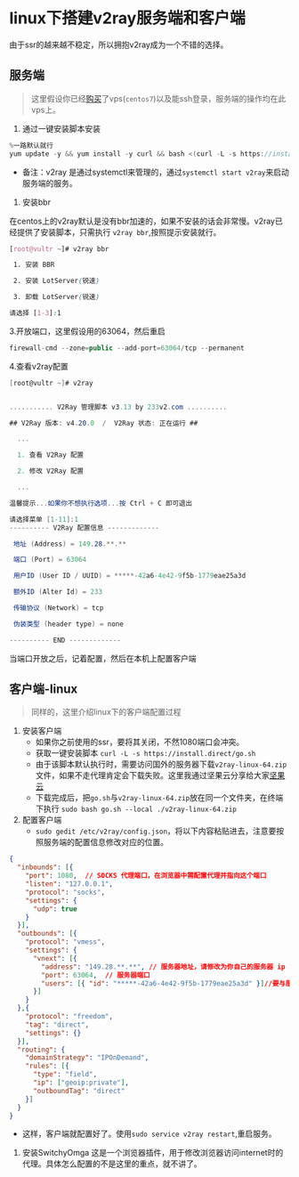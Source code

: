 # linux下搭建v2ray服务端和客户端

由于ssr的越来越不稳定，所以拥抱v2ray成为一个不错的选择。

## 服务端

> 这里假设你已经[购买](https://links.jianshu.com/go?to=https%3A%2F%2Fwww.vultr.com%2F%3Fref%3D7222423)了vps(`centos7`)以及能ssh登录，服务端的操作均在此vps上。

1. 通过一键安装脚本安装



```cpp
%一路默认就行
yum update -y && yum install -y curl && bash <(curl -L -s https://install.direct/go.sh)
```

- 备注：v2ray 是通过systemctl来管理的，通过`systemctl start v2ray`来启动服务端的服务。

1. 安装bbr

在centos上的v2ray默认是没有bbr加速的，如果不安装的话会非常慢。v2ray已经提供了安装脚本，只需执行 `v2ray bbr`,按照提示安装就行。



```css
[root@vultr ~]# v2ray bbr

 1. 安装 BBR

 2. 安装 LotServer(锐速)

 3. 卸载 LotServer(锐速)

请选择 [1-3]:1
```

3.开放端口，这里假设用的63064，然后重启



```csharp
firewall-cmd --zone=public --add-port=63064/tcp --permanent
```

4.查看v2ray配置



```csharp
[root@vultr ~]# v2ray 


........... V2Ray 管理脚本 v3.13 by 233v2.com ..........

## V2Ray 版本: v4.20.0  /  V2Ray 状态: 正在运行 ##

  ...

  1. 查看 V2Ray 配置

  2. 修改 V2Ray 配置

  ...

温馨提示...如果你不想执行选项...按 Ctrl + C 即可退出

请选择菜单 [1-11]:1
---------- V2Ray 配置信息 -------------

 地址 (Address) = 149.28.**.**

 端口 (Port) = 63064

 用户ID (User ID / UUID) = *****-42a6-4e42-9f5b-1779eae25a3d

 额外ID (Alter Id) = 233

 传输协议 (Network) = tcp

 伪装类型 (header type) = none

---------- END -------------
```

当端口开放之后，记着配置，然后在本机上配置客户端

## 客户端-linux

> 同样的，这里介绍linux下的客户端配置过程

1. 安装客户端
   - 如果你之前使用的ssr，要将其关闭，不然1080端口会冲突。
   - 获取一键安装脚本
      `curl -L -s https://install.direct/go.sh`
   - 由于该脚本默认执行时，需要访问国外的服务器下载`v2ray-linux-64.zip`文件，如果不走代理肯定会下载失败。这里我通过坚果云分享给大家[坚果云](https://links.jianshu.com/go?to=https%3A%2F%2Fwww.jianguoyun.com%2Fp%2FDe0ZE0UQsOSjBxjLm_QB)
   - 下载完成后，把`go.sh`与`v2ray-linux-64.zip`放在同一个文件夹，在终端下执行
      `sudo bash go.sh --local ./v2ray-linux-64.zip`
2. 配置客户端
   - `sudo gedit /etc/v2ray/config.json`，将以下内容粘贴进去，注意要按照服务端的配置信息修改对应的位置。



```json
{
  "inbounds": [{
    "port": 1080,  // SOCKS 代理端口，在浏览器中需配置代理并指向这个端口
    "listen": "127.0.0.1",
    "protocol": "socks",
    "settings": {
      "udp": true
    }
  }],
  "outbounds": [{
    "protocol": "vmess",
    "settings": {
      "vnext": [{
        "address": "149.28.**.**", // 服务器地址，请修改为你自己的服务器 ip 或域名
        "port": 63064,  // 服务器端口
        "users": [{ "id": "*****-42a6-4e42-9f5b-1779eae25a3d" }]//要与服务端保持一致
      }]
    }
  },{
    "protocol": "freedom",
    "tag": "direct",
    "settings": {}
  }],
  "routing": {
    "domainStrategy": "IPOnDemand",
    "rules": [{
      "type": "field",
      "ip": ["geoip:private"],
      "outboundTag": "direct"
    }]
  }
}
```

- 这样，客户端就配置好了。使用`sudo service v2ray restart`,重启服务。

1. 安装SwitchyOmga
    这是一个浏览器插件，用于修改浏览器访问internet时的代理。具体怎么配置的不是这里的重点，就不讲了。

